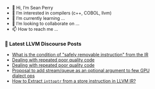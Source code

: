 - 👋 Hi, I’m Sean Perry
- 👀 I’m interested in compilers (c++, COBOL, llvm)
- 🌱 I’m currently learning ...
- 💞️ I’m looking to collaborate on ...
- 📫 How to reach me ...

<!---
s66perry/s66perry is a ✨ special ✨ repository because its `README.md` (this file) appears on your GitHub profile.
You can click the Preview link to take a look at your changes.
--->
### 📕 Latest LLVM Discourse Posts

<!-- DISCOURSE-LLVM:START -->
- [What is the condition of &quot;safely removable instruction&quot; from the IR](https://discourse.llvm.org/t/what-is-the-condition-of-safely-removable-instruction-from-the-ir/69769#post_2)
- [Dealing with repeated poor quality code](https://discourse.llvm.org/t/dealing-with-repeated-poor-quality-code/69740#post_5)
- [Dealing with repeated poor quality code](https://discourse.llvm.org/t/dealing-with-repeated-poor-quality-code/69740#post_4)
- [Proposal to add stream/queue as an optional argument to few GPU dialect ops](https://discourse.llvm.org/t/proposal-to-add-stream-queue-as-an-optional-argument-to-few-gpu-dialect-ops/67920?page=2#post_26)
- [How to Extract `inttoptr` from a store instruction in LLVM IR?](https://discourse.llvm.org/t/how-to-extract-inttoptr-from-a-store-instruction-in-llvm-ir/69754#post_5)
<!-- DISCOURSE-LLVM:END -->
